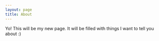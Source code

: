 ```yaml
---
layout: page
title: About
---
```


Yo! This will be my new page. It will be filled with things I want to tell you about :)
